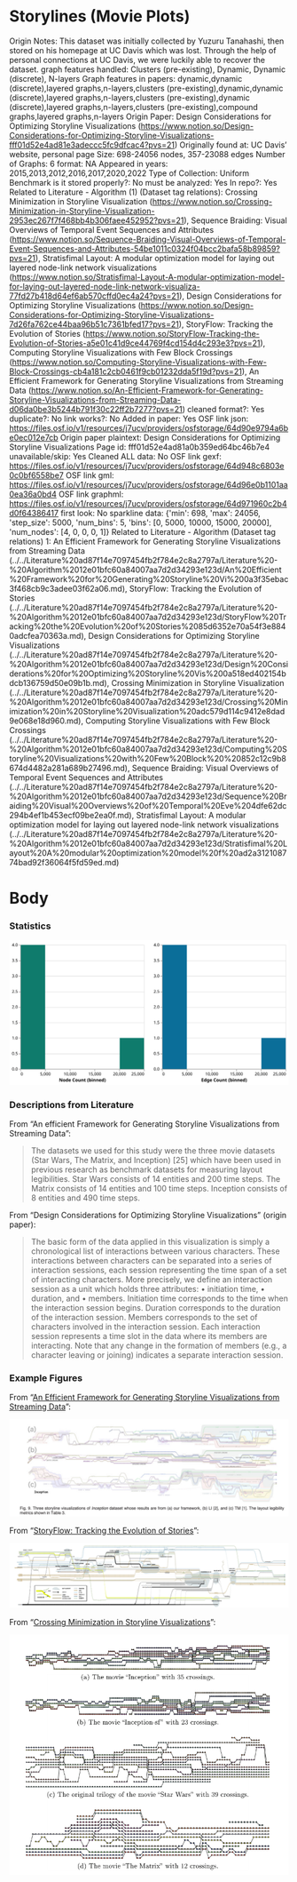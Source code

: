 # Storylines (Movie Plots)

Origin Notes: This dataset was initially collected by Yuzuru Tanahashi, then stored on his homepage at UC Davis which was lost. 
Through the help of personal connections at UC Davis, we were luckily able to recover the dataset.
graph features handled: Clusters (pre-existing), Dynamic, Dynamic (discrete), N-layers
Graph features in papers: dynamic,dynamic (discrete),layered graphs,n-layers,clusters (pre-existing),dynamic,dynamic (discrete),layered graphs,n-layers,clusters (pre-existing),dynamic (discrete),layered graphs,n-layers,clusters (pre-existing),compound graphs,layered graphs,n-layers
Origin Paper: Design Considerations for Optimizing Storyline Visualizations (https://www.notion.so/Design-Considerations-for-Optimizing-Storyline-Visualizations-fff01d52e4ad81e3adeccc5fc9dfcac4?pvs=21)
Originally found at: UC Davis’ website, personal page 
Size: 698-24056 nodes, 357-23088 edges
Number of Graphs: 6
format: NA
Appeared in years: 2015,2013,2012,2016,2017,2020,2022
Type of Collection: Uniform Benchmark
is it stored properly?: No
must be analyzed: Yes
In repo?: Yes
Related to Literature - Algorithm (1) (Dataset tag relations): Crossing Minimization in Storyline Visualization (https://www.notion.so/Crossing-Minimization-in-Storyline-Visualization-2953ec267f7f468bb4b306faee452952?pvs=21), Sequence Braiding: Visual Overviews of Temporal Event Sequences and Attributes (https://www.notion.so/Sequence-Braiding-Visual-Overviews-of-Temporal-Event-Sequences-and-Attributes-54be1011c0324f04bcc2bafa58b89859?pvs=21), Stratisfimal Layout: A modular optimization model for laying out layered node-link network visualizations (https://www.notion.so/Stratisfimal-Layout-A-modular-optimization-model-for-laying-out-layered-node-link-network-visualiza-77fd27b418d64ef6ab570cffd0ec4a24?pvs=21), Design Considerations for Optimizing Storyline Visualizations (https://www.notion.so/Design-Considerations-for-Optimizing-Storyline-Visualizations-7d26fa762ce44baa96b51c7361bfed17?pvs=21), StoryFlow: Tracking the Evolution of Stories (https://www.notion.so/StoryFlow-Tracking-the-Evolution-of-Stories-a5e01c41d9ce44769f4cd154d4c293e3?pvs=21), Computing Storyline Visualizations
with Few Block Crossings (https://www.notion.so/Computing-Storyline-Visualizations-with-Few-Block-Crossings-cb4a181c2cb0461f9cb01232dda5f19d?pvs=21), An Efficient Framework for Generating Storyline Visualizations from Streaming Data (https://www.notion.so/An-Efficient-Framework-for-Generating-Storyline-Visualizations-from-Streaming-Data-d06da0be3b5244b791f30c22ff2b7277?pvs=21)
cleaned format?: Yes
duplicate?: No
link works?: No
Added in paper: Yes
OSF link json: https://files.osf.io/v1/resources/j7ucv/providers/osfstorage/64d90e9794a6be0ec012e7cb
Origin paper plaintext: Design Considerations for Optimizing Storyline Visualizations
Page id: fff01d52e4ad81a0b359ed64bc46b7e4
unavailable/skip: Yes
Cleaned ALL data: No
OSF link gexf: https://files.osf.io/v1/resources/j7ucv/providers/osfstorage/64d948c6803e0c0bf6558be7
OSF link gml: https://files.osf.io/v1/resources/j7ucv/providers/osfstorage/64d96e0b1101aa0ea36a0bd4
OSF link graphml: https://files.osf.io/v1/resources/j7ucv/providers/osfstorage/64d971960c2b4d0f64386417
first look: No
sparkline data: {'min': 698, 'max': 24056, 'step_size': 5000, 'num_bins': 5, 'bins': [0, 5000, 10000, 15000, 20000], 'num_nodes': [4, 0, 0, 0, 1]}
Related to Literature - Algorithm (Dataset tag relations) 1: An Efficient Framework for Generating Storyline Visualizations from Streaming Data (../../Literature%20ad87f14e7097454fb2f784e2c8a2797a/Literature%20-%20Algorithm%2012e01bfc60a84007aa7d2d34293e123d/An%20Efficient%20Framework%20for%20Generating%20Storyline%20Vi%200a3f35ebac3f468cb9c3adee03f62a06.md), StoryFlow: Tracking the Evolution of Stories (../../Literature%20ad87f14e7097454fb2f784e2c8a2797a/Literature%20-%20Algorithm%2012e01bfc60a84007aa7d2d34293e123d/StoryFlow%20Tracking%20the%20Evolution%20of%20Stories%2085d6352e70a54f3e8840adcfea70363a.md), Design Considerations for Optimizing Storyline Visualizations (../../Literature%20ad87f14e7097454fb2f784e2c8a2797a/Literature%20-%20Algorithm%2012e01bfc60a84007aa7d2d34293e123d/Design%20Considerations%20for%20Optimizing%20Storyline%20Vis%200a518ed402154bdcb136759d50e09b1b.md), Crossing Minimization in Storyline Visualization (../../Literature%20ad87f14e7097454fb2f784e2c8a2797a/Literature%20-%20Algorithm%2012e01bfc60a84007aa7d2d34293e123d/Crossing%20Minimization%20in%20Storyline%20Visualization%20adc579d114c9412e8dad9e068e18d960.md), Computing Storyline Visualizations
with Few Block Crossings (../../Literature%20ad87f14e7097454fb2f784e2c8a2797a/Literature%20-%20Algorithm%2012e01bfc60a84007aa7d2d34293e123d/Computing%20Storyline%20Visualizations%20with%20Few%20Block%20%20852c12c9b8674d4482a281a689b27496.md), Sequence Braiding: Visual Overviews of Temporal Event Sequences and Attributes (../../Literature%20ad87f14e7097454fb2f784e2c8a2797a/Literature%20-%20Algorithm%2012e01bfc60a84007aa7d2d34293e123d/Sequence%20Braiding%20Visual%20Overviews%20of%20Temporal%20Eve%204dfe62dc294b4ef1b453ecf09be2ea0f.md), Stratisfimal Layout: A modular optimization model for laying out layered node-link network visualizations (../../Literature%20ad87f14e7097454fb2f784e2c8a2797a/Literature%20-%20Algorithm%2012e01bfc60a84007aa7d2d34293e123d/Stratisfimal%20Layout%20A%20modular%20optimization%20model%20f%20ad2a312108774bad92f36064f5fd59ed.md)

# Body

### Statistics

![four_in_one.svg](../../../Benchmark%20datasets%2064e0439269f9497799025562a4087ce1/Storylines%20(Movie%20Plots)%205d9ea7cbfc2c4a6c88a7ca1bf32c67d7/four_in_one.svg)

### Descriptions from Literature

From “An efficient Framework for Generating Storyline Visualizations from Streaming Data”:

> The datasets we used for this study were the three movie datasets (Star Wars, The Matrix, and Inception) [25] which have been used in previous research as benchmark datasets for measuring layout legibilities. Star Wars consists of 14 entities and 200 time steps. The Matrix consists of 14 entities and 100 time steps. Inception consists of 8 entities and 490 time steps.
> 

From “Design Considerations for Optimizing Storyline Visualizations” (origin paper):

> The basic form of the data applied in this visualization is simply a chronological list of interactions between various characters. These interactions between characters can be separated into a series of interaction sessions, each session representing the time span of a set of interacting characters.
More precisely, we define an interaction session as a unit which holds three attributes:
• initiation time,
• duration, and
• members.
Initiation time corresponds to the time when the interaction session begins. Duration corresponds to the duration of the interaction session. Members corresponds to the set of characters involved in the interaction session. Each interaction session represents a time slot in the data where its members are interacting. Note that any change in the formation of members (e.g., a character leaving or joining) indicates a separate interaction session.
> 

### Example Figures

From “[An Efficient Framework for Generating Storyline Visualizations from Streaming Data](https://doi.org/10.1109/TVCG.2015.2392771)”:

![Untitled](../../../Benchmark%20datasets%2064e0439269f9497799025562a4087ce1/Storylines%20(Movie%20Plots)%205d9ea7cbfc2c4a6c88a7ca1bf32c67d7/Untitled.png)

From “[StoryFlow: Tracking the Evolution of Stories](https://doi.org/10.1109/TVCG.2013.196)”:

![Untitled](../../../Benchmark%20datasets%2064e0439269f9497799025562a4087ce1/Storylines%20(Movie%20Plots)%205d9ea7cbfc2c4a6c88a7ca1bf32c67d7/Untitled%201.png)

From “[Crossing Minimization in Storyline Visualizations](https://doi.org/10.1007/978-3-319-50106-2_29)”:

![Untitled](../../../Benchmark%20datasets%2064e0439269f9497799025562a4087ce1/Storylines%20(Movie%20Plots)%205d9ea7cbfc2c4a6c88a7ca1bf32c67d7/Untitled%202.png)